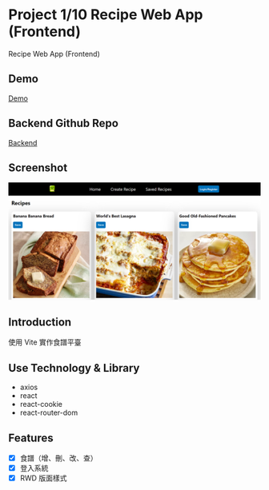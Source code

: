 # Project 1/10 Recipe Web App (Frontend)

Recipe Web App (Frontend)

## Demo

[Demo](https://eugene-recipe.netlify.app)

## Backend Github Repo

[Backend](https://github.com/CharlesSin/Recipe-Backend-Server)

## Screenshot

![alt text](https://github.com/CharlesSin/Recipe-Backend-Server/blob/main/public/images/screenshot.png)

## Introduction

使用 Vite 實作食譜平臺

## Use Technology & Library

- axios
- react
- react-cookie
- react-router-dom

## Features

- [x] 食譜（增、刪、改、查）
- [x] 登入系統
- [x] RWD 版面樣式
